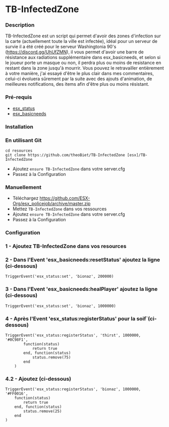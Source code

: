 # TB-InfectedZone

### Description
TB-InfectedZone est un script qui permet d'avoir des zones d'infection sur la carte (actuellement toute la ville est infectée), idéal pour un serveur de survie il a été créé pour le serveur Washingtonia 90's (https://discord.gg/UhUfZMN), il vous permet d'avoir une barre de résistance aux radiations supplémentaire dans esx_basicneeds, et selon si le joueur porte un masque ou non, il perdra plus ou moins de resistance en restant dans la zone jusqu'à mourrir. Vous pouvez le retravailler entièrement à votre manière, j'ai essayé d'être le plus clair dans mes commentaires, celui-ci évoluera sûrement par la suite avec des ajouts d'animation, de meilleures notifications, des items afin d'être plus ou moins résistant.


### Pré-requis
  * [esx_status](https://github.com/ESX-Org/esx_billing)
  * [esx_basicneeds](https://github.com/esx-framework/esx_basicneeds)

### Installation
### En utilisant Git
```
cd resources
git clone https://github.com/theoBiet/TB-InfectedZone [esx]/TB-InfectedZone
```
- Ajoutez `ensure TB-InfectedZone` dans votre server.cfg
- Passez à la Configuration

### Manuellement
- Téléchargez https://github.com/ESX-Org/esx_policejob/archive/master.zip
- Mettez `TB-InfectedZone` dans vos ressources
- Ajoutez `ensure TB-InfectedZone` dans votre server.cfg
- Passez à la Configuration


### Configuration
### 1 - Ajoutez TB-InfectedZone dans vos resources

### 2 - Dans l'Event 'esx_basicneeds:resetStatus' ajoutez la ligne (ci-dessous)
`TriggerEvent('esx_status:set', 'bionaz', 200000)`


### 3 - Dans l'Event 'esx_basicneeds:healPlayer' ajoutez la ligne (ci-dessous)
`TriggerEvent('esx_status:set', 'bionaz', 1000000)`

### 4 - Après l'Event 'esx_status:registerStatus' pour la soif`(ci-dessous)
```
TriggerEvent('esx_status:registerStatus', 'thirst', 1000000, '#0C98F1',
		function(status)
			return true
		end, function(status)
			status.remove(75)
		end
	)
```
### 4.2 - Ajoutez (ci-dessous)
```
TriggerEvent('esx_status:registerStatus', 'bionaz', 1000000, '#FF0016',
    function(status)
        return true
    end, function(status)
        status.remove(25)
    end
)
```
